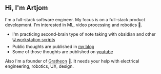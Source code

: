 ## Hi, I'm Artjom 

I'm a full-stack software engineer. My focus is on a full-stack product development.
I'm interested in ML, video processing and robotics 🤖. 

- I'm practicing second-brain type of note taking with obsidian and other 💻[workstation scripts](https://github.com/tot-ra/workstation)
- Public thoughts are published in [my blog](https://kurapov.ee/)
- Some of those thoughts are published on [youtube](https://www.youtube.com/user/artkurapov)

Also I'm a founder of [Gratheon](https://gratheon.com) 🐝.
It needs your help with electrical engineering, robotics, UX, design.
